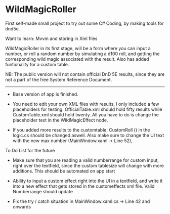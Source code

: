 # WildMagicRoller
First self-made small project to try out some C# Coding, by making tools for dnd5e.

Want to learn:  Mvvm and storing in Xml files

WildMagicRoller in its first stage, will be a form where you can input a number,
or roll a random number by simulating a d100 roll, and getting the corresponding
wild magic associated with the result. Also has added funtionality for a custom table.

NB: The public version will not contain official DnD 5E results, since they are
not a part of the free System Reference Document.
__________________

- Base version of app is finished.

- You need to edit your own XML files with results, I only included a few placeholders for testing.
  OfficialTable.xml should hold fifty results while CustomTable.xml should hold twenty.
  All you have to do is change the placeholder text in the WildMagicEffect node.

- If you added more results to the customtable, CustomRoll () in the logic.cs should be changed aswell.
  Also make sure to change the UI text with the new max number (MainWindow.xaml -> Line 52),
 
 
To Do List for the future

- Make sure that you are reading a valid numberrange for custom input, right over the textfield, 
  since the custom tablesize will change with more additions. This should be automated on app start

- Ability to input a custom effect right into the UI in a textfield, and write it into a new 
  effect that gets stored in the customeffects xml file. Valid Numberrange should update
  
- Fix the try / catch situation in MainWindow.xaml.cs -> Line 42 and onwards